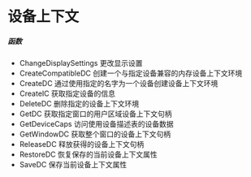 # 设备上下文
##### 函数
- ChangeDisplaySettings 更改显示设置
- CreateCompatibleDC 创建一个与指定设备兼容的内存设备上下文环境
- CreateDC 通过使用指定的名字为一个设备创建设备上下文环境
- CreateIC 获取指定设备的信息
- DeleteDC 删除指定的设备上下文环境
- GetDC 获取指定窗口的用户区域设备上下文句柄
- GetDeviceCaps 访问使用设备描述表的设备数据
- GetWindowDC 获取整个窗口的设备上下文句柄
- ReleaseDC 释放获得的设备上下文句柄
- RestoreDC 恢复保存的当前设备上下文属性
- SaveDC 保存当前设备上下文属性